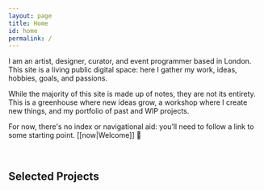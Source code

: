 ```yaml
---
layout: page
title: Home
id: home
permalink: /
---
```

I am an artist, designer, curator, and event programmer based in London. This site is a living public digital space: here I gather my work, ideas, hobbies, goals, and passions. 

While the majority of this site is made up of notes, they are not its entirety. This is a greenhouse where new ideas grow, a workshop where I create new things, and my portfolio of past and WIP projects.

For now, there's no index or navigational aid: you’ll need to follow a link to some starting point. <span class=".nobr">[[now|Welcome]] &#128075;</span>

<br>

## Selected Projects
